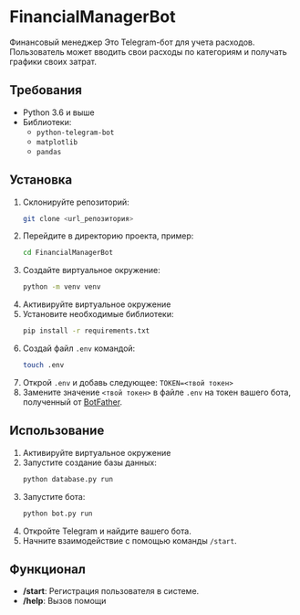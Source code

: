 # FinancialManagerBot
Финансовый менеджер 
Это Telegram-бот для учета расходов. Пользователь может вводить свои расходы по категориям и получать графики своих затрат.

## Требования

- Python 3.6 и выше
- Библиотеки:
  - `python-telegram-bot`
  - `matplotlib`
  - `pandas`
    
## Установка

1. Склонируйте репозиторий:
   ```bash
   git clone <url_репозитория>
   ```
3. Перейдите в директорию проекта, пример:
   ```bash
   cd FinancialManagerBot
   ```
5. Создайте виртуальное окружение:
   ```bash
   python -m venv venv
   ```
7. Активируйте виртуальное окружение
8. Установите необходимые библиотеки:
   ```bash
   pip install -r requirements.txt
   ```
10. Создай файл `.env` командой:
    ```bash
    touch .env
    ``` 
12. Открой `.env` и добавь следующее: ```TOKEN=<твой токен>```
13. Замените значение `<твой токен>` в файле `.env` на токен вашего бота, полученный от [BotFather](https://core.telegram.org/bots#botfather).

## Использование

1. Активируйте виртуальное окружение 
2. Запустите создание базы данных:
   ```bash
   python database.py run
   ```
2. Запустите бота:
   ```bash
   python bot.py run
   ```
4. Откройте Telegram и найдите вашего бота.
5. Начните взаимодействие с помощью команды `/start`.

## Функционал
- **/start**: Регистрация пользователя в системе.
- **/help**: Вызов помощи

